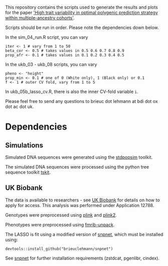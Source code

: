 This repository contains the scripts used to generate the results and plots for the paper ['High trait variability in optimal polygenic prediction strategy within multiple-ancestry cohorts'](https://doi.org/10.1101/2021.01.15.426781).

Scripts should be run in order. Please note the dependencies down below. 

In the sim_04_run.R script, you can vary 
```
iter <- 1 # vary from 1 to 50
beta_cor <- 0.5 # takes values in 0.5 0.6 0.7 0.8 0.9
prop_afr <- 0.1 # takes values in 0.1 0.2 0.3 0.4 0.5
```

In the ukb_03 - ukb_08 scripts, you can vary
```
pheno <- "height"
prop_min <- 0.1 # one of 0 (White only), 1 (Black only) or 0.1
f <- 1 # outer CV fold, vary from 1 to 5
```
In ukb_05b_lasso_cv.R, there is also the inner CV-fold variable `i`.

Please feel free to send any questions to brieuc dot lehmann at bdi dot ox dot ac dot uk.

# Dependencies

## Simulations

Simulated DNA sequences were generated using the [stdpopsim](https://stdpopsim.readthedocs.io/en/latest/) toolkit.

The simulated DNA sequences were processed using the python tree sequence toolkit [tskit]([tskit](https://tskit.readthedocs.io/en/latest/)).

## UK Biobank

The data is available to researchers - see [UK Biobank](https://www.ukbiobank.ac.uk) for details on how to apply for access. This analysis was performed under Application 12788.

Genotypes were preprocessed using [plink](https://www.cog-genomics.org/plink/) and [plink2](https://www.cog-genomics.org/plink/2.0/).

Phenotypes were preprocessed using [fmrib-unpack](https://pypi.org/project/fmrib-unpack/).

The LASSO is fit using a modified version of [snpnet](https://github.com/junyangq/snpnet), which must be installed using:
```
devtools::install_github("brieuclehmann/snpnet")
```
See [snpnet](https://github.com/junyangq/snpnet) for further installation requirements (zstdcat, pgenlibr, cindex).
